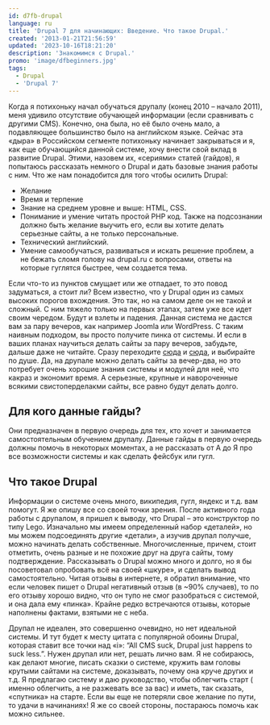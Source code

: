 ```yaml
---
id: d7fb-drupal
language: ru
title: 'Drupal 7 для начинающих: Введение. Что такое Drupal.'
created: '2013-01-21T21:56:59'
updated: '2023-10-16T18:21:20'
description: 'Знакомимся с Drupal.'
promo: 'image/dfbeginners.jpg'
tags:
  - Drupal
  - 'Drupal 7'
---
```


Когда я потихоньку начал обучаться друпалу (конец 2010 – начало 2011), меня
удивило отсутствие обучающей информации (если сравнивать с другими CMS).
Конечно, она была, но её было очень мало, а подавляющее большинство было на
английском языке. Сейчас эта «дыра» в Российском сегменте потихоньку начинает
закрываться и я, как еще обучающийся данной системе, хочу внести свой вклад в
развитие Drupal. Этими, назовем их, «сериями» статей (гайдов), я попытаюсь
рассказать немного о Drupal и дать базовые знания работы с ним. Что же нам
понадобится для того чтобы осилить Drupal:

- Желание
- Время и терпение
- Знание на среднем уровне и выше: HTML, CSS.
- Понимание и умение читать простой PHP код. Также на подсознании должно быть
  желание выучить его, если вы хотите делать серьезные сайты, а не только
  персональные.
- Технический английский.
- Умение самообучаться, развиваться и искать решение проблем, а не бежать сломя
  голову на drupal.ru с вопросами, ответы на которые гуглятся быстрее, чем
  создается тема.

Если что-то из пунктов смущает или же отпадает, то это повод задуматься, а стоит
ли? Всем известно, что у Drupal один из самых высоких порогов вхождения. Это
так, но на самом деле он не такой и сложный. С ним тяжело только на первых
этапах, затем уже все идет своим чередом. Будут и взлеты и падения. Данная
система не дастся вам за пару вечеров, как например Joomla или WordPress. С
таким наивным подходом, вы просто получите пинка от системы. И если в ваших
планах научиться делать сайты за пару вечеров, забудьте, дальше даже не читайте.
Сразу
переходите [сюда](http://www.joomla.org/ "Мне нужно научиться делать сайты за пару вечеров!")
и [сюда](http://ru.wordpress.org/ "У меня нету пары вечеров! Мне нужно научиться делать сайт за вечер!"),
и выбирайте по душе. Да, на друпале можно делать сайты за вечер-два, но это
потребует очень хорошие знания системы и модулей для неё, что какраз и экономит
время. А серьезные, крупные и навороченные всякими свистоперделакми сайты, все
равно будут делать долго.

## Для кого данные гайды?

Они предназначен в первую очередь для тех, кто хочет и занимается
самостоятельным обучением друпалу. Данные гайды в первую очередь должны помочь в
некоторых моментах, а не рассказать от А до Я про все возможности системы и как
сделать фейсбук или гугл.

## Что такое Drupal

Информации о системе очень много, википедия, гугл, яндекс и т.д. вам помогут. Я
же опишу все со своей точки зрения. После активного года работы с друпалом, я
пришел к выводу, что Drupal – это конструктор по типу Lego. Изначально мы имеем
определенный набор «деталей», но мы можем подсоединять другие «детали», а изучив
друпал получше, можно начинать делать собственные. Многочисленные, причем, стоит
отметить, очень разные и не похожие друг на друга сайты, тому подтверждение.
Рассказывать о Drupal можно много и долго, но я бы посоветовал опробовать всё на
своей «шкуре», и сделать вывод самостоятельно. Читая отзывы в интернете, я
обратил внимание, что если человек пишет о Drupal негативный отзыв (в ~90%
случаев), то по его отзыву хорошо видно, что он тупо не смог разобраться с
системой, и она дала ему «пинка». Крайне редко встречаются отзывы, которые
наполнены фактами, взятыми не с неба.

Друпал не идеален, это совершенно очевидно, но нет идеальной системы. И тут
будет к месту цитата с популярной обоины Drupal, которая ставит все точки над
«i»: “All CMS suck, Drupal just happens to suck less.”. Нужен друпал или нет,
решать лично вам. Я не собираюсь, как делают многие, писать сказки о системе,
кружить вам головы крутыми сайтами на системе, доказывать, почему она круче
других и т.д. Я предлагаю систему и даю руководство, чтобы облегчить старт (
именно облегчить, а не разжевать все за вас) и иметь, так сказать, «спутника» на
старте. Если вы еще не потеряли свое желание по пути, то удачи в начинаниях! Я
же со своей стороны, постараюсь помочь как можно сильнее.
